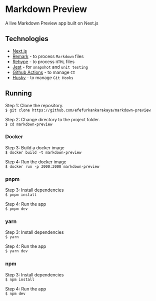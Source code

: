 # Markdown Preview

A live Markdown Preview app built on Next.js

## Technologies
- [Next.js](https://nextjs.org/)
- [Remark](https://github.com/remarkjs/remark) - to process `Markdown` files
- [Rehype](https://github.com/rehypejs/rehype) - to process `HTML` files
- [Jest](https://jestjs.io/) - for `snapshot` and `unit testing`
- [Github Actions](https://docs.github.com/en/actions) - to manage `CI`
- [Husky](https://typicode.github.io/husky/getting-started.html) - to manage `Git Hooks`

## Running

Step 1: Clone the repository. <br />
`$ git clone https://github.com/efefurkankarakaya/markdown-preview` <br />

Step 2: Change directory to the project folder. <br />
`$ cd markdown-preview` <br />

### Docker

Step 3: Build a docker image <br />
`$ docker build -t markdown-preview` <br />

Step 4: Run the docker image <br />
`$ docker run -p 3000:3000 markdown-preview`

### pnpm

Step 3: Install dependencies <br />
`$ pnpm install` <br />

Step 4: Run the app <br />
`$ pnpm dev`

### yarn

Step 3: Install dependencies <br />
`$ yarn` <br />

Step 4: Run the app <br />
`$ yarn dev`

### npm

Step 3: Install dependencies <br />
`$ npm install` <br />

Step 4: Run the app <br />
`$ npm dev`